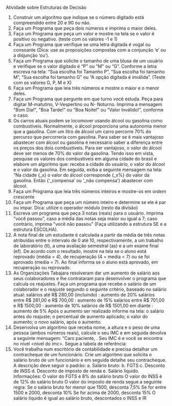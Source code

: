 Atividade sobre Estruturas de Decisão 
1. Construir um algoritmo que indique se o número digitado está compreendido entre 20 e 90 ou não. 
2. Faça um Programa que peça dois números e imprima o maior deles. 
3. Faça um Programa que peça um valor e mostre na tela se o valor é positivo ou negativo. (teste com os valores -1 e 1) 
4. Faça um Programa que verifique se uma letra digitada é vogal ou consoante (Dica: use as proposições compostas com a conjunção ‘e’ ou a disjunção ‘ou’). 
5. Faça um Programa que solicite o tamanho de uma blusa de um usuário e verifique se o valor digitado é “P" ou "M" ou “G”. Conforme a letra escreva na tela: “Sua escolha foi Tamanho P”, “Sua escolha foi tamanho M”, “Sua escolha foi tamanho G” ou “A opção digitada é inválida”. (Teste com os valores G, P, M e X) 
6. Faça um Programa que leia três números e mostre o maior e o menor deles. 
7. Faça um Programa que pergunte em que turno você estuda. Peça para digitar M-matutino, V-Vespertino ou N- Noturno. Imprima a mensagem "Bom Dia!", "Boa Tarde!" ou "Boa Noite!" ou "Valor Inválido!", conforme o caso. 
8. Os carros atuais podem se locomover usando álcool ou gasolina como combustíveis. Normalmente, o álcool proporciona uma autonomia menor que a gasolina. Com um litro de álcool um carro percorre 70% do percurso que percorreria com gasolina. Para saber se é mais vantajoso abastecer com álcool ou gasolina é necessário saber a diferença entre os preços dos dois combustíveis. Para ser vantajoso, o valor do álcool deve ser menos de 70% do valor da gasolina. Tendo isso em vista, pesquise os valores dos combustíveis em alguma cidade do brasil e elabore um algoritmo que: receba a cidade do usuário, o valor do álcool e o valor da gasolina. Em seguida, exiba a seguinte mensagem na tela: “Na cidade {_x} o valor do álcool corresponde {_x%} do valor da gasolina. Então {‘_compensa’ ou ‘_não compensa’} abastecer com álcool. 
9. Faça um Programa que leia três números inteiros e mostre-os em ordem crescente
10. Faça um Programa que peça um número inteiro e determine se ele é par ou ímpar. Dica: utilize o operador módulo (resto da divisão) 
11. Escreva um programa que peça 3 notas (reais) para o usuário. Imprima "você passou”, caso a média das notas seja maior ou igual a 7; caso contrário, imprima "você não passou” (Faça utilizando a estrutura SE e a estrutura ESCOLHA). 
12. A nota final de um estudante é calculada a partir da média de três notas atribuídas entre o intervalo de 0 até 10, respectivamente, a um trabalho de laboratório (tl), a uma avaliação semestral (as) e a um exame final (ef). De acordo com o resultado, mostre na tela se o aluno está reprovado (média = 4), de recuperação (4 = media < 7) ou se foi aprovado (media = 7). Ao final informa se o aluno está aprovado, em recuperação ou reprovado. 
13. As Organizações Tabajara resolveram dar um aumento de salário aos seus colaboradores e lhe contrataram para desenvolver o programa que calcula os reajustes. 
Faça um programa que recebe o salário de um colaborador e o reajuste segundo o seguinte critério, baseado no salário atual: 
salários até R$ 280,00 (incluindo) : aumento de 20% salários entre R$ 281,00 e R$ 700,00 : aumento de 15% salários entre R$ 701,00 e R$ 1500,00 : aumento de 10% salários de R$ 1501,00 em diante : aumento de 5% 
Após o aumento ser realizado informe na tela: 
o salário antes do reajuste; 
o percentual de aumento aplicado; 
o valor do aumento; 
o novo salário, após o aumento. 
14. Desenvolva um algoritmo que receba nome, a altura e o peso de uma pessoa (ambos números reais), calcule o seu IMC e em seguida devolva a seguinte mensagem: “Caro paciente, <nome>. Seu IMC é <IMC> e você se encontra no nível <nível do imc>. Segue a tabela de referência:
15. Você trabalha num escritório de contabilidade e precisa detalhar um contracheque de um funcionário. Crie um algoritmo que solicita o salário bruto de um funcionário e em seguida detalhe seu contracheque. A descrição deve seguir o padrão: 
a. Salário bruto: 
b. FGTS 
c. Desconto de INSS 
d. Desconto de imposto de renda 
e. Salário líquido. 
Informações: 
O valor do FGTS é 8% do salário bruto 
O valor do INSS é de 12% do salário bruto 
O valor do imposto de renda segue a seguinte regra: 
Se o salário bruto for menor que 1500, desconta 7,5% Se for entre 1500 e 2000, desconta 10% 
Se for acima de 2000, desconta 15% 
O salário líquido é igual ao salário bruto, descontados o INSS e IR

